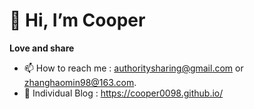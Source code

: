 # 👋 Hi, I’m Cooper

**Love and share**  

  
- 📫 How to reach me : authoritysharing@gmail.com or zhanghaomin98@163.com.
- 📑 Individual Blog : https://cooper0098.github.io/

